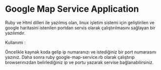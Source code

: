 # Google Map Service Application

Ruby ve Html dilleri ile yazılmış olan, linux işletim sistemi için geliştirilen ve google haritasini istenilen portdan servis olarak çalıştırılmasını sağlayan bir yazılımdır.

Kullanımı :

Öncelikle kaynak koda gelip ip numaranızı ve istediğiniz bir port numarasını yazınız. Daha sonra ruby google-map-service.rb olarak çalıştırıp browserınızdan belirlediğiniz ip ve portu yazarak servise bağlanabilirsiniz.
